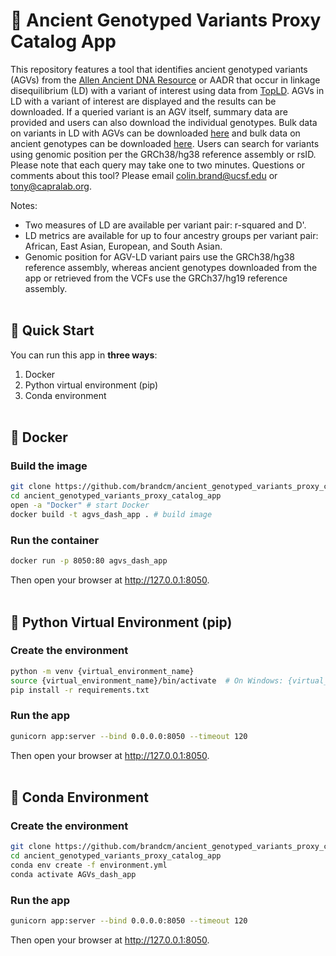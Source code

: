 # 🧬 Ancient Genotyped Variants Proxy Catalog App

This repository features a tool that identifies ancient genotyped variants (AGVs) from the <a href="https://reich.hms.harvard.edu/allen-ancient-dna-resource-aadr-downloadable-genotypes-present-day-and-ancient-dna-data" target="_blank">Allen Ancient DNA Resource</a> or AADR that occur in linkage disequilibrium (LD) with a variant of interest using data from <a href="http://topld.genetics.unc.edu/" target="_blank">TopLD</a>. AGVs in LD with a variant of interest are displayed and the results can be downloaded. If a queried variant is an AGV itself, summary data are provided and users can also download the individual genotypes. Bulk data on variants in LD with AGVs can be downloaded <a href="https://ucsf.box.com/s/0fm9squ3qxofxnhn669jm2xm8w91qntg" target="_blank">here</a> and bulk data on ancient genotypes can be downloaded <a href="https://ucsf.box.com/s/9uhclcmqzyp9ftktkiaayi61n4lb3jxy" target="_blank">here</a>. Users can search for variants using genomic position per the GRCh38/hg38 reference assembly or rsID. Please note that each query may take one to two minutes. Questions or comments about this tool? Please email colin.brand@ucsf.edu or tony@capralab.org.

Notes:
- Two measures of LD are available per variant pair: r-squared and D'.
- LD metrics are available for up to four ancestry groups per variant pair: African, East Asian, European, and South Asian.
- Genomic position for AGV-LD variant pairs use the GRCh38/hg38 reference assembly, whereas ancient genotypes downloaded from the app or retrieved from the VCFs use the GRCh37/hg19 reference assembly.
<br><br>

## 🚀 Quick Start

You can run this app in **three ways**:

1. Docker  
2. Python virtual environment (pip)  
3. Conda environment
<br><br>

## 🐳 Docker

### Build the image

```bash
git clone https://github.com/brandcm/ancient_genotyped_variants_proxy_catalog_app.git
cd ancient_genotyped_variants_proxy_catalog_app
open -a "Docker" # start Docker
docker build -t agvs_dash_app . # build image
```

### Run the container

```bash
docker run -p 8050:80 agvs_dash_app
```

Then open your browser at <a href="http://127.0.0.1:8050" target="_blank">http://127.0.0.1:8050</a>.
<br><br>

## 🐍 Python Virtual Environment (pip)

### Create the environment

```bash
python -m venv {virtual_environment_name}
source {virtual_environment_name}/bin/activate	# On Windows: {virtual_environment_name}\Scripts\activate
pip install -r requirements.txt
```

### Run the app

```bash
gunicorn app:server --bind 0.0.0.0:8050 --timeout 120
```

Then open your browser at <a href="http://127.0.0.1:8050" target="_blank">http://127.0.0.1:8050</a>.
<br><br>

## 🧪 Conda Environment

### Create the environment

```bash
git clone https://github.com/brandcm/ancient_genotyped_variants_proxy_catalog_app.git
cd ancient_genotyped_variants_proxy_catalog_app
conda env create -f environment.yml
conda activate AGVs_dash_app
```

### Run the app

```bash
gunicorn app:server --bind 0.0.0.0:8050 --timeout 120
```

Then open your browser at <a href="http://127.0.0.1:8050" target="_blank">http://127.0.0.1:8050</a>.